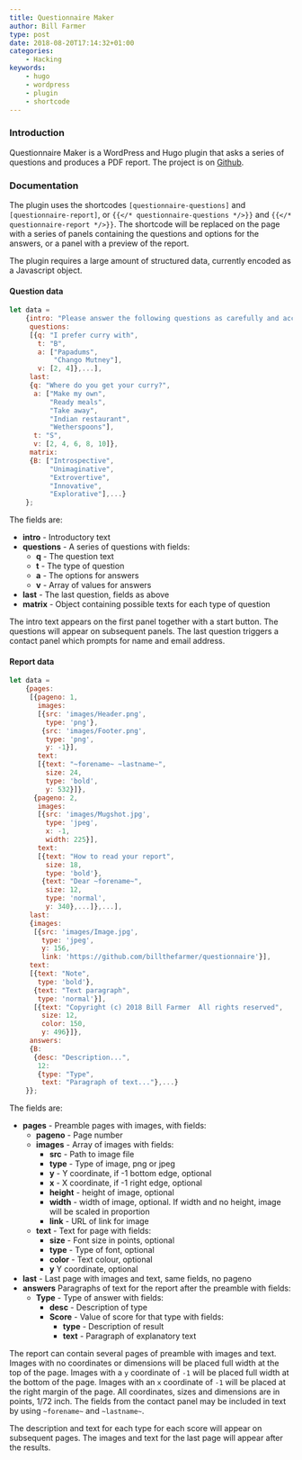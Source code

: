 ```yaml
---
title: Questionnaire Maker
author: Bill Farmer
type: post
date: 2018-08-20T17:14:32+01:00
categories:
    - Hacking
keywords:
    - hugo
    - wordpress
    - plugin
    - shortcode
---
```


### Introduction

Questionnaire Maker is a WordPress and Hugo plugin that asks a series
of questions and produces a PDF report. The project is on [Github][1].

### Documentation

The plugin uses the shortcodes `[questionnaire-questions]` and
`[questionnaire-report]`, or `{{</* questionnaire-questions */>}}` and
`{{</* questionnaire-report */>}}`. The shortcode will be replaced on the
page with a series of panels containing the questions and options for
the answers, or a panel with a preview of the report.

The plugin requires a large amount of structured data, currently
encoded as a Javascript object.

#### Question data
```javascript
let data =
    {intro: "Please answer the following questions as carefully and accurately as you can",
     questions:
     [{q: "I prefer curry with",
       t: "B",
       a: ["Papadums",
           "Chango Mutney"],
       v: [2, 4]},...],
     last:
     {q: "Where do you get your curry?",
      a: ["Make my own",
          "Ready meals",
          "Take away",
          "Indian restaurant",
          "Wetherspoons"],
      t: "S",
      v: [2, 4, 6, 8, 10]},
     matrix:
     {B: ["Introspective",
          "Unimaginative",
          "Extrovertive",
          "Innovative",
          "Explorative"],...}
    };
```

The fields are:

 * **intro** - Introductory text
 * **questions** - A series of questions with fields:
   * **q** - The question text
   * **t** - The type of question
   * **a** - The options for answers
   * **v** - Array of values for answers
 * **last** - The last question, fields as above
 * **matrix** - Object containing possible texts for each type of question

The intro text appears on the first panel together with a start
button. The questions will appear on subsequent panels. The last
question triggers a contact panel which prompts for name and email
address.

#### Report data
```javascript
let data =
    {pages:
     [{pageno: 1,
       images:
       [{src: 'images/Header.png',
         type: 'png'},
        {src: 'images/Footer.png',
         type: 'png',
         y: -1}],
       text:
       [{text: "~forename~ ~lastname~",
         size: 24,
         type: 'bold',
         y: 532}]},
      {pageno: 2,
       images:
       [{src: 'images/Mugshot.jpg',
         type: 'jpeg',
         x: -1,
         width: 225}],
       text:
       [{text: "How to read your report",
         size: 18,
         type: 'bold'},
        {text: "Dear ~forename~",
         size: 12,
         type: 'normal',
         y: 340},...]},...],
     last:
     {images:
      [{src: 'images/Image.jpg',
        type: 'jpeg',
        y: 156,
        link: 'https://github.com/billthefarmer/questionnaire'}],
     text:
     [{text: "Note",
       type: 'bold'},
      {text: "Text paragraph",
       type: 'normal'}],
      [{text: "Copyright (c) 2018 Bill Farmer  All rights reserved",
        size: 12,
        color: 150,
        y: 496}]},
     answers:
     {B:
      {desc: "Description...",
       12:
       {type: "Type",
        text: "Paragraph of text..."},...}
    }};
```

The fields are:

 * **pages** - Preamble pages with images, with fields:
   * **pageno** - Page number
   * **images** - Array of images with fields:
     * **src** - Path to image file
     * **type** - Type of image, png or jpeg
     * **y** - Y coordinate, if -1 bottom edge, optional
     * **x** - X coordinate, if -1 right edge, optional
     * **height** - height of image, optional
     * **width** - width of image, optional. If width and no height,
       image will be scaled in proportion
     * **link** - URL of link for image
   * **text** - Text for page with fields:
     * **size** - Font size in points, optional
     * **type** - Type of font, optional
     * **color** - Text colour, optional
     * **y** Y coordinate, optional
 * **last** - Last page with images and text, same fields, no pageno
 * **answers** Paragraphs of text for the report after the preamble
   with fields:
   * **Type** - Type of answer with fields:
     * **desc** - Description of type
     * **Score** - Value of score for that type with fields:
       * **type** - Description of result
       * **text** - Paragraph of explanatory text
 
The report can contain several pages of preamble with images and
text. Images with no coordinates or dimensions will be placed full
width at the top of the page. Images with a `y` coordinate of `-1`
will be placed full width at the bottom of the page. Images with an
`x` coordinate of `-1` will be placed at the right margin of the
page. All coordinates, sizes and dimensions are in points, 1/72
inch. The fields from the contact panel may be included in text by
using `~forename~` and `~lastname~`.

The description and text for each type for each score will appear on
subsequent pages. The images and text for the last page will appear
after the results.

 [1]: https://github.com/billthefarmer/questionnaire
